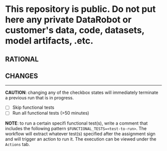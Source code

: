 
# This repository is public. Do not put here any private DataRobot or customer's data, code, datasets, model artifacts, .etc.

## RATIONAL
<!-- For efficient review please explain "why" you are making this change. -->


## CHANGES
<!-- List the changes in this PR, in highlights. -->


-----------------------------------------------------------------------------------------------
**CAUTION**: changing any of the checkbox states will immediately terminate a previous run that
is in progress.

- [ ] Skip functional tests
- [ ] Run all functional tests (>50 minutes)

**NOTE**: to run a certain specifi functional test(s), write a comment that includes the following
pattern `$FUNCTIONAL_TESTS=<test-to-run>`. The workflow will extract whatever test(s) specified
after the assignment sign and will trigger an action to run it. The execution can be viewed under
the `Actions` tab.
